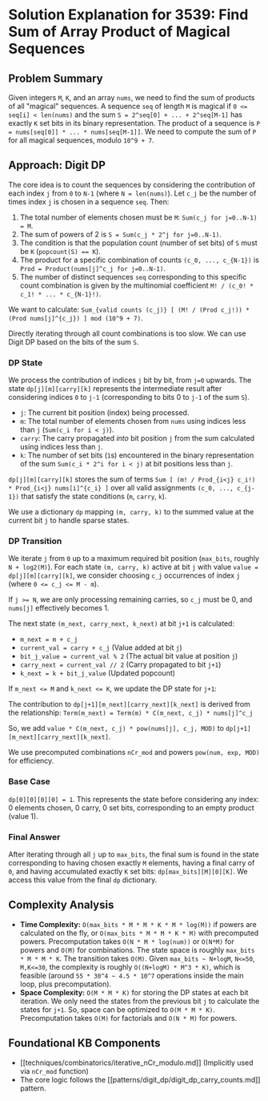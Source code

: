 # Solution Explanation for 3539: Find Sum of Array Product of Magical Sequences

## Problem Summary

Given integers `M`, `K`, and an array `nums`, we need to find the sum of products of all "magical" sequences. A sequence `seq` of length `M` is magical if `0 <= seq[i] < len(nums)` and the sum `S = 2^seq[0] + ... + 2^seq[M-1]` has exactly `K` set bits in its binary representation. The product of a sequence is `P = nums[seq[0]] * ... * nums[seq[M-1]]`. We need to compute the sum of `P` for all magical sequences, modulo `10^9 + 7`.

## Approach: Digit DP

The core idea is to count the sequences by considering the contribution of each index `j` from `0` to `N-1` (where `N = len(nums)`). Let `c_j` be the number of times index `j` is chosen in a sequence `seq`. Then:
1.  The total number of elements chosen must be `M`: `Sum(c_j for j=0..N-1) = M`.
2.  The sum of powers of 2 is `S = Sum(c_j * 2^j for j=0..N-1)`.
3.  The condition is that the population count (number of set bits) of `S` must be `K` (`popcount(S) == K`).
4.  The product for a specific combination of counts `(c_0, ..., c_{N-1})` is `Prod = Product(nums[j]^c_j for j=0..N-1)`.
5.  The number of distinct sequences `seq` corresponding to this specific count combination is given by the multinomial coefficient `M! / (c_0! * c_1! * ... * c_{N-1}!)`.

We want to calculate: `Sum_{valid counts (c_j)} [ (M! / (Prod c_j!)) * (Prod nums[j]^{c_j}) ] mod (10^9 + 7)`.

Directly iterating through all count combinations is too slow. We can use Digit DP based on the bits of the sum `S`.

### DP State

We process the contribution of indices `j` bit by bit, from `j=0` upwards. The state `dp[j][m][carry][k]` represents the intermediate result after considering indices `0` to `j-1` (corresponding to bits 0 to `j-1` of the sum `S`).

*   `j`: The current bit position (index) being processed.
*   `m`: The total number of elements chosen from `nums` using indices less than `j` (`Sum(c_i for i < j)`).
*   `carry`: The carry propagated *into* bit position `j` from the sum calculated using indices less than `j`.
*   `k`: The number of set bits (`1`s) encountered in the binary representation of the sum `Sum(c_i * 2^i for i < j)` at bit positions less than `j`.

`dp[j][m][carry][k]` stores the sum of terms `Sum [ (m! / Prod_{i<j} c_i!) * Prod_{i<j} nums[i]^{c_i} ]` over all valid assignments `(c_0, ..., c_{j-1})` that satisfy the state conditions (`m`, `carry`, `k`).

We use a dictionary `dp` mapping `(m, carry, k)` to the summed value at the current bit `j` to handle sparse states.

### DP Transition

We iterate `j` from `0` up to a maximum required bit position (`max_bits`, roughly `N + log2(M)`). For each state `(m, carry, k)` active at bit `j` with value `value = dp[j][m][carry][k]`, we consider choosing `c_j` occurrences of index `j` (where `0 <= c_j <= M - m`).

If `j >= N`, we are only processing remaining carries, so `c_j` must be 0, and `nums[j]` effectively becomes 1.

The next state `(m_next, carry_next, k_next)` at bit `j+1` is calculated:
*   `m_next = m + c_j`
*   `current_val = carry + c_j` (Value added at bit `j`)
*   `bit_j_value = current_val % 2` (The actual bit value at position `j`)
*   `carry_next = current_val // 2` (Carry propagated to bit `j+1`)
*   `k_next = k + bit_j_value` (Updated popcount)

If `m_next <= M` and `k_next <= K`, we update the DP state for `j+1`:

The contribution to `dp[j+1][m_next][carry_next][k_next]` is derived from the relationship:
`Term(m_next) = Term(m) * C(m_next, c_j) * nums[j]^c_j`

So, we add `value * C(m_next, c_j) * pow(nums[j], c_j, MOD)` to `dp[j+1][m_next][carry_next][k_next]`.

We use precomputed combinations `nCr_mod` and powers `pow(num, exp, MOD)` for efficiency.

### Base Case

`dp[0][0][0][0] = 1`. This represents the state before considering any index: 0 elements chosen, 0 carry, 0 set bits, corresponding to an empty product (value 1).

### Final Answer

After iterating through all `j` up to `max_bits`, the final sum is found in the state corresponding to having chosen exactly `M` elements, having a final carry of `0`, and having accumulated exactly `K` set bits: `dp[max_bits][M][0][K]`. We access this value from the final `dp` dictionary.

## Complexity Analysis

*   **Time Complexity:** `O(max_bits * M * M * K * M * log(M))` if powers are calculated on the fly, or `O(max_bits * M * M * K * M)` with precomputed powers. Precomputation takes `O(N * M * log(num))` or `O(N*M)` for powers and `O(M)` for combinations. The state space is roughly `max_bits * M * M * K`. The transition takes `O(M)`. Given `max_bits ~ N+logM`, `N<=50`, `M,K<=30`, the complexity is roughly `O((N+logM) * M^3 * K)`, which is feasible (around `55 * 30^4 ~ 4.5 * 10^7` operations inside the main loop, plus precomputation).
*   **Space Complexity:** `O(M * M * K)` for storing the DP states at each bit iteration. We only need the states from the previous bit `j` to calculate the states for `j+1`. So, space can be optimized to `O(M * M * K)`. Precomputation takes `O(M)` for factorials and `O(N * M)` for powers.

## Foundational KB Components
*   [[techniques/combinatorics/iterative_nCr_modulo.md]] (Implicitly used via `nCr_mod` function)
*   The core logic follows the [[patterns/digit_dp/digit_dp_carry_counts.md]] pattern. 